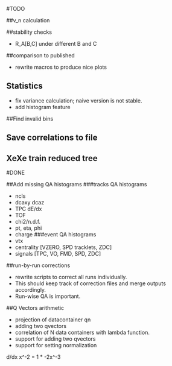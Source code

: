 
#TODO


##v_n calculation


##stability checks
* R_A[B,C] under different B and C

##comparison to published
* rewrite macros to produce nice plots

## Statistics
* fix variance calculation; naive version is not stable.
* add histogram feature

##Find invalid bins

## Save correlations to file

## XeXe train reduced tree

#DONE

##Add missing QA histograms
###tracks QA histograms
* ncls
* dcaxy dcaz
* TPC dE/dx
* TOF
* chi2/n.d.f.
* pt, eta, phi
* charge
###event QA histograms
* vtx
* centrality [VZERO, SPD tracklets, ZDC]
* signals [TPC, VO, FMD, SPD, ZDC]

##run-by-run corrections
* rewrite scripts to correct all runs individually.
* This should keep track of correction files and merge outputs accordingly.
* Run-wise QA is important.

##Q Vectors arithmetic
* projection of datacontainer qn
* adding two qvectors
* correlation of N data containers with lambda function.
* support for adding two qvectors  
* support for setting normalization  

d/dx x^-2 = 1 * -2x^-3